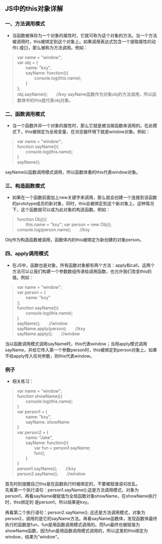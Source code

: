 ## JS中的this对象详解 

### 一、方法调用模式  
* 当函数被保存为一个对象的属性时，它就可称为这个对象的方法。当一个方法被调用时，this被绑定到这个对象上。如果调用表达式包含一个提取属性的动作(.或[])，那么被称为方法调用。例如：  

>var name = "window";  
var obj = {  
&emsp;&emsp;name: "kxy",  
&emsp;&emsp;sayName: function(){  
&emsp;&emsp;&emsp;&emsp;console.log(this.name);  
&emsp;&emsp;}  
};  
obj.sayName();&emsp;&emsp;//kxy
sayName函数作为对象obj的方法调用，所以函数体中的this就代表obj对象。  

 

### 二、函数调用模式    

* 当一个函数并非一个对象的属性时，那么它就是被当做函数来调用的。在此模式下，this被绑定为全局变量，在浏览器环境下就是window对象。例如：

>var name = "window";  
function sayName(){  
&emsp;&emsp;console.log(this.name);  
}  
sayName();

sayName以函数调用模式调用，所以函数体重的this代表window对象。  


### 三、构造函数模式
* 如果在一个函数前面加上new关键字来调用，那么就会创建一个连接到该函数的prototype成员的新对象，同时，this会被绑定到这个新对象上。这种情况下，这个函数就可以成为此对象的构造函数。例如：  

>function Obj(){  
&emsp;&emsp;this.name = "kxy";
var person = new Obj();  
console.log(person.name);&emsp;&emsp;//kxy  

Obj作为构造函数被调用，函数体内的this被绑定为新创建的对象person。


### 四、apply调用模式
* 在JS中，函数也是对象，所有函数对象都有两个方法：apply和call，这两个方法可以让我们构建一个参数数组传递给调用函数，也允许我们改变this的值。例如：  

>var name = "window";  
var person = {  
&emsp;&emsp;name: "kxy"  
};  
function sayName(){  
&emsp;&emsp;console.log(this.name);  
}  
sayName();&emsp;&emsp;//window  
sayName.apply(person);&emsp;&emsp;//kxy  
sayName.apply();&emsp;&emsp;//window  

当以函数调用模式调用sayName时，this代表window；当用apply模式调用sayName，并给它传入第一个参数person时，this被绑定到person对象上。如果不给apply传入任何参数，则this代表window。

### 例子  
* 相关练习：  
>var name = "window";  
function showName(){  
&emsp;&emsp;console.log(this.name);  
}  
var person1 = {  
&emsp;&emsp;name: "kxy",  
&emsp;&emsp;sayName: showName  
}  
var person2 = {  
&emsp;&emsp;name: "Jake",  
&emsp;&emsp;sayName: function(){  
&emsp;&emsp;&emsp;&emsp;var fun = person1.sayName;  
&emsp;&emsp;&emsp;&emsp;fun();  
&emsp;&emsp;}  
}  
person1.sayName();&emsp;&emsp;//kxy  
person2.sayName();&emsp;&emsp;//window  

首先时刻提醒自己this是在函数执行时被绑定的，不要被赋值语句扰乱。  
先看第一个执行语句：person1.sayName();这是方法调用模式，对象为person1，再看sayName被赋值为全局函数对象showName，在showName执行时，this绑定的
是person1，所以结果是kxy。  

再看第二个执行语句：person2.sayName(); 这还是方法调用模式，对象为person2，调用的是它的sayName方法。再看sayName函数体，发现函数体最终执行的函数是fun，fun是用函数调用模式调用的。而fun最终也被赋值为showName函数，因为fun是用函数调用模式调用的，所以这里的this绑定为window，结果为”window“。

